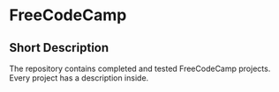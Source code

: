 # FreeCodeCamp
## Short Description
The repository contains completed and tested FreeCodeCamp projects. Every project has a description inside. 
